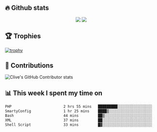 ## &#128293; Github stats

<!-- GitHub Readme Streak Stats - https://github.com/DenverCoder1/github-readme-streak-stats -->
<p align="center">

<picture>
  <source 
    srcset="https://github-readme-stats.vercel.app/api?username=clivewalkden&count_private=true&show_icons=true&theme=darcula"
    media="(prefers-color-scheme: dark)"
  />
  <source
    srcset="https://github-readme-stats.vercel.app/api?username=clivewalkden&count_private=true&show_icons=true&theme=calm"
    media="(prefers-color-scheme: light), (prefers-color-scheme: no-preference)"
  />
  <img src="https://github-readme-stats.vercel.app/api?username=clivewalkden&count_private=true&show_icons=true&theme=darcula" />
</picture>

<a href="https://git.io/streak-stats" target="_blank">
  <img src="http://github-readme-streak-stats.herokuapp.com?user=clivewalkden&theme=darcula&date_format=j%20M%5B%20Y%5D" />
</a>

</p>

## &#127942; Trophies
[![trophy](https://github-profile-trophy.vercel.app/?username=clivewalkden&theme=onedark)](https://github.com/clivewalkden/github-profile-trophy)

## &#129309; Contributions
![Clive's GitHub Contributor stats](https://github-contributor-stats.vercel.app/api?username=clivewalkden)

## &#128202; This week I spent my time on
<!--START_SECTION:waka-->

```txt
PHP                        2 hrs 55 mins   █████████░░░░░░░░░░░░░░░░   36.14 %
SmartyConfig               1 hr 25 mins    ████▒░░░░░░░░░░░░░░░░░░░░   17.56 %
Bash                       44 mins         ██▒░░░░░░░░░░░░░░░░░░░░░░   09.22 %
XML                        37 mins         ██░░░░░░░░░░░░░░░░░░░░░░░   07.63 %
Shell Script               33 mins         █▓░░░░░░░░░░░░░░░░░░░░░░░   06.88 %
```

<!--END_SECTION:waka-->
